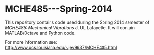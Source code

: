 MCHE485---Spring-2014
=====================

This repository contains code used during the Spring 2014 semester of *MCHE485: Mechanical Vibrations* at UL Lafayette. It will contain MATLAB/Octave and Python code.

For more information see: http://www.ucs.louisiana.edu/~jev9637/MCHE485.html
